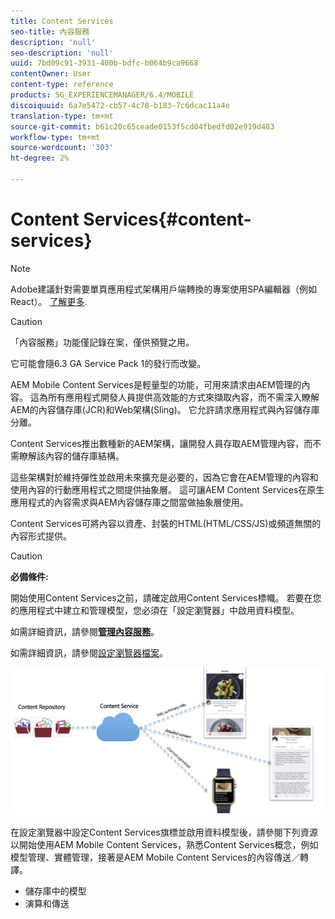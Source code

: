 ```yaml
---
title: Content Services
seo-title: 內容服務
description: 'null'
seo-description: 'null'
uuid: 7bd09c91-3931-400b-bdfc-b064b9ca9668
contentOwner: User
content-type: reference
products: SG_EXPERIENCEMANAGER/6.4/MOBILE
discoiquuid: 6a7e5472-cb57-4c78-b183-7c6dcac11a4e
translation-type: tm+mt
source-git-commit: b61c20c65ceade0153f5cd04fbedfd02e919d483
workflow-type: tm+mt
source-wordcount: '303'
ht-degree: 2%

---
```



# Content Services{#content-services}

>[!NOTE]
>
>Adobe建議針對需要單頁應用程式架構用戶端轉換的專案使用SPA編輯器（例如React）。 [了解更多](/help/sites-developing/spa-overview.md).

>[!CAUTION]
>
>「內容服務」功能僅記錄在案，僅供預覽之用。
>
>它可能會隨6.3 GA Service Pack 1的發行而改變。

AEM Mobile Content Services是輕量型的功能，可用來請求由AEM管理的內容。 這為所有應用程式開發人員提供高效能的方式來擷取內容，而不需深入瞭解AEM的內容儲存庫(JCR)和Web架構(Sling)。 它允許請求應用程式與內容儲存庫分離。

Content Services推出數種新的AEM架構，讓開發人員存取AEM管理內容，而不需瞭解該內容的儲存庫結構。

這些架構對於維持彈性並啟用未來擴充是必要的，因為它會在AEM管理的內容和使用內容的行動應用程式之間提供抽象層。 這可讓AEM Content Services在原生應用程式的內容需求與AEM內容儲存庫之間當做抽象層使用。

Content Services可將內容以資產、封裝的HTML(HTML/CSS/JS)或頻道無關的內容形式提供。

>[!CAUTION]
>
>**必備條件:**
>
>開始使用Content Services之前，請確定啟用Content Services標幟。 若要在您的應用程式中建立和管理模型，您必須在「設定瀏覽器」中啟用資料模型。
>
>如需詳細資訊，請參閱&#x200B;**[管理內容服務](/help/mobile/developing-content-services.md)**。
>
>如需詳細資訊，請參閱[設定瀏覽器檔案](/help/sites-administering/configurations.md)。

![chlimage_1-143](assets/chlimage_1-143.png)

在設定瀏覽器中設定Content Services旗標並啟用資料模型後，請參閱下列資源以開始使用AEM Mobile Content Services，熟悉Content Services概念，例如模型管理、實體管理，接著是AEM Mobile Content Services的內容傳送／轉譯。

* 儲存庫中的模型
* 演算和傳送

